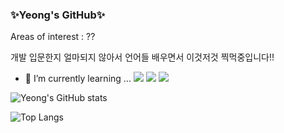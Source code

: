 ### ✨Yeong's GitHub✨

Areas of interest : ??

개발 입문한지 얼마되지 않아서 언어들 배우면서 이것저것 찍먹중입니다!!

- 🌱 I’m currently learning ...
![](https://img.shields.io/badge/C-00599C?style=for-the-badge&logo=c&logoColor=white)
![](https://img.shields.io/badge/Python-14354C?style=for-the-badge&logo=python&logoColor=white)
![](https://img.shields.io/badge/HTML5-E34F26?style=for-the-badge&logo=html5&logoColor=white)

![Yeong's GitHub stats](https://github-readme-stats.vercel.app/api?username=woo-yeongkim&show_icons=true&theme=radical)

![Top Langs](https://github-readme-stats.vercel.app/api/top-langs/?username=woo-yeongkim&layout=compact)

<!--
**woo-yeongkim/woo-yeongkim** is a ✨ _special_ ✨ repository because its `README.md` (this file) appears on your GitHub profile.

Here are some ideas to get you started:

- 🔭 I’m currently working on ...
- 🌱 I’m currently learning ...
- 👯 I’m looking to collaborate on ...
- 🤔 I’m looking for help with ...
- 💬 Ask me about ...
- 📫 How to reach me: ...
- 😄 Pronouns: ...
- ⚡ Fun fact: ...
-->
